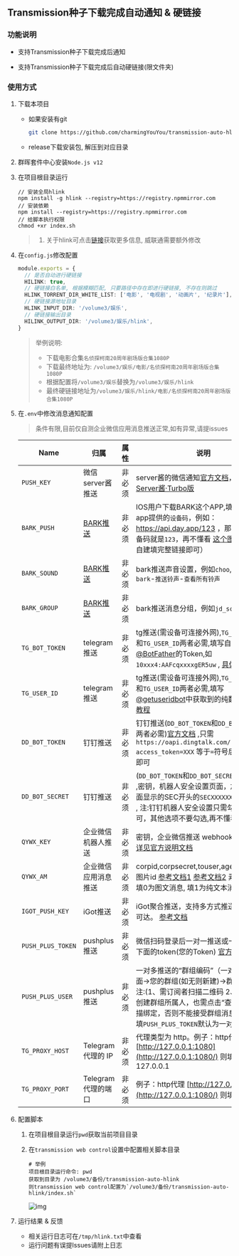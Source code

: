 ## Transmission种子下载完成自动通知 & 硬链接

### 功能说明

* 支持Transmission种子下载完成后通知

* 支持Transmission种子下载完成后自动硬链接(限文件夹)

### 使用方式

1. 下载本项目

   * 如果安装有git

     ```sh
     git clone https://github.com/charmingYouYou/transmission-auto-hlink.git
     ```

   * release下载安装包, 解压到对应目录

1. 群晖套件中心安装`Node.js v12`

1. 在项目根目录运行

   ```shell
   // 安装全局hlink
   npm install -g hlink --registry=https://registry.npmmirror.com
   // 安装依赖
   npm install --registry=https://registry.npmmirror.com
   // 给脚本执行权限
   chmod +xr index.sh
   ```

   > 1. 关于hlink可点击[链接](https://github.com/likun7981/hlink)获取更多信息, 威联通需要额外修改

1. 在`config.js`修改配置

   ```typescript
   module.exports = {
     // 是否自动进行硬链接
     HILINK: true,
     // 硬链接白名单, 根据模糊匹配, 只要路径中存在即进行硬链接, 不存在则跳过
     HLINK_TORRENT_DIR_WHITE_LIST: ['电影', '电视剧', '动画片', '纪录片'],
     // 硬链接源地址目录
     HLINK_INPUT_DIR: '/volume3/娱乐',
     // 硬链接输出目录
     HILINK_OUTPUT_DIR: '/volume3/娱乐/hlink',
   }
   ```

   > 举例说明: 
   >
   > * 下载电影合集`名侦探柯南20周年剧场版合集1080P`
   > * 下载最终地址为: `/volume3/娱乐/电影/名侦探柯南20周年剧场版合集1080P`
   > * 根据配置将`/volume3/娱乐`替换为`/volume3/娱乐/hlink`
   > * 最终硬链接地址为`/volume3/娱乐/hlink/电影/名侦探柯南20周年剧场版合集1080P`

1. 在`.env`中修改消息通知配置

   > 条件有限,目前仅自测企业微信应用消息推送正常,如有异常,请提issues

   | Name              | 归属                                                         | 属性   | 说明                                                         |
   | ----------------- | ------------------------------------------------------------ | ------ | ------------------------------------------------------------ |
   | `PUSH_KEY`        | 微信server酱推送                                             | 非必须 | server酱的微信通知[官方文档](http://sc.ftqq.com/3.version)，已兼容 [Server酱·Turbo版](https://sct.ftqq.com/) |
   | `BARK_PUSH`       | [BARK推送](https://apps.apple.com/us/app/bark-customed-notifications/id1403753865) | 非必须 | IOS用户下载BARK这个APP,填写内容是app提供的`设备码`，例如：https://api.day.app/123 ，那么此处的设备码就是`123`，再不懂看 [这个图](https://github.com/charmingYouYou/juejin_sign_ql/blob/main/icon/bark.jpg)（注：支持自建填完整链接即可） |
   | `BARK_SOUND`      | [BARK推送](https://apps.apple.com/us/app/bark-customed-notifications/id1403753865) | 非必须 | bark推送声音设置，例如`choo`,具体值请在`bark`-`推送铃声`-`查看所有铃声` |
   | `BARK_GROUP`      | [BARK推送](https://apps.apple.com/us/app/bark-customed-notifications/id1403753865) | 非必须 | bark推送消息分组，例如`jd_scripts`                           |
   | `TG_BOT_TOKEN`    | telegram推送                                                 | 非必须 | tg推送(需设备可连接外网),`TG_BOT_TOKEN`和`TG_USER_ID`两者必需,填写自己申请[@BotFather](https://t.me/BotFather)的Token,如`10xxx4:AAFcqxxxxgER5uw` , [具体教程](https://github.com/zero205/JD_tencent_scf/edit/main/backUp/TG_PUSH.md) |
   | `TG_USER_ID`      | telegram推送                                                 | 非必须 | tg推送(需设备可连接外网),`TG_BOT_TOKEN`和`TG_USER_ID`两者必需,填写[@getuseridbot](https://t.me/getuseridbot)中获取到的纯数字ID, [具体教程](https://github.com/zero205/JD_tencent_scf/edit/main/backUp/TG_PUSH.md) |
   | `DD_BOT_TOKEN`    | 钉钉推送                                                     | 非必须 | 钉钉推送(`DD_BOT_TOKEN`和`DD_BOT_SECRET`两者必需)[官方文档](https://developers.dingtalk.com/document/app/custom-robot-access) ,只需`https://oapi.dingtalk.com/robot/send?access_token=XXX` 等于`=`符号后面的XXX即可 |
   | `DD_BOT_SECRET`   | 钉钉推送                                                     | 非必须 | (`DD_BOT_TOKEN`和`DD_BOT_SECRET`两者必需) ,密钥，机器人安全设置页面，加签一栏下面显示的SEC开头的`SECXXXXXXXXXX`等字符 , 注:钉钉机器人安全设置只需勾选`加签`即可，其他选项不要勾选,再不懂看 [这个图](https://github.com/charmingYouYou/juejin_sign_ql/blob/main/icon/DD_bot.png) |
   | `QYWX_KEY`        | 企业微信机器人推送                                           | 非必须 | 密钥，企业微信推送 webhook 后面的 key [详见官方说明文档](https://work.weixin.qq.com/api/doc/90000/90136/91770) |
   | `QYWX_AM`         | 企业微信应用消息推送                                         | 非必须 | corpid,corpsecret,touser,agentid,素材库图片id [参考文档1](http://note.youdao.com/s/HMiudGkb) [参考文档2](http://note.youdao.com/noteshare?id=1a0c8aff284ad28cbd011b29b3ad0191) 素材库图片填0为图文消息, 填1为纯文本消息 |
   | `IGOT_PUSH_KEY`   | iGot推送                                                     | 非必须 | iGot聚合推送，支持多方式推送，确保消息可达。 [参考文档](https://wahao.github.io/Bark-MP-helper) |
   | `PUSH_PLUS_TOKEN` | pushplus推送                                                 | 非必须 | 微信扫码登录后一对一推送或一对多推送下面的token(您的Token) [官方网站](http://www.pushplus.plus/) |
   | `PUSH_PLUS_USER`  | pushplus推送                                                 | 非必须 | 一对多推送的“群组编码”（一对多推送下面->您的群组(如无则新建)->群组编码）注:(1、需订阅者扫描二维码 2、如果您是创建群组所属人，也需点击“查看二维码”扫描绑定，否则不能接受群组消息推送)，只填`PUSH_PLUS_TOKEN`默认为一对一推送 |
   | `TG_PROXY_HOST`   | Telegram 代理的 IP                                           | 非必须 | 代理类型为 http。例子：http代理 [http://127.0.0.1:1080](http://127.0.0.1:1080/) 则填写 127.0.0.1 |
   | `TG_PROXY_PORT`   | Telegram 代理的端口                                          | 非必须 | 例子：http代理 [http://127.0.0.1:1080](http://127.0.0.1:1080/) 则填写 1080 |

6. 配置脚本

   1. 在项目根目录运行`pwd`获取当前项目目录

   2. 在`transmission web control`设置中配置相关脚本目录

      ```shell
      # 举例
      项目根目录运行命令: pwd
      获取到目录为 /volume3/备份/transmission-auto-hlink
      则transmission web control配置为`/volume3/备份/transmission-auto-hlink/index.sh`
      ```

      ![img](https://charmingyouyou-1256314320.file.myqcloud.com/logo/chrome_2019-01-16_10-53-39.png)

7. 运行结果 & 反馈

   * 相关运行日志可在`/tmp/hlink.txt`中查看
   * 运行问题有误提Issues请附上日志
